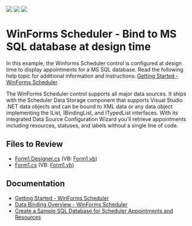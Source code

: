 <!-- default badges list -->
![](https://img.shields.io/endpoint?url=https://codecentral.devexpress.com/api/v1/VersionRange/128636497/15.2.4%2B)
[![](https://img.shields.io/badge/Open_in_DevExpress_Support_Center-FF7200?style=flat-square&logo=DevExpress&logoColor=white)](https://supportcenter.devexpress.com/ticket/details/T341685)
[![](https://img.shields.io/badge/📖_How_to_use_DevExpress_Examples-e9f6fc?style=flat-square)](https://docs.devexpress.com/GeneralInformation/403183)
<!-- default badges end -->

# WinForms Scheduler - Bind to MS SQL database at design time

In this example, the Winforms Scheduler control is configured at design time to display appointments for a MS SQL database. Read the following help topic for additional information and instructions: [Getting Started - WinForms Scheduler](https://docs.devexpress.com/WindowsForms/2949/controls-and-libraries/scheduler/getting-started).

The WinForms Scheduler control supports all major data sources. It ships with the Scheduler Data Storage component that supports Visual Studio .NET data objects and can be bound to XML data or any data object implementing the IList, IBindingList, and ITypedList interfaces. With its integrated Data Source Configuration Wizard you'll retrieve appointments including resources, statuses, and labels without a single line of code.


## Files to Review

* [Form1.Designer.cs](./CS/SchedulerDbExample/Form1.Designer.cs) (VB: [Form1.vb](./VB/SchedulerDbExample/Form1.Designer.vb))
* [Form1.cs](./CS/SchedulerDbExample/Form1.cs) (VB: [Form1.vb](./VB/SchedulerDbExample/Form1.vb))


## Documentation

* [Getting Started - WinForms Scheduler](https://docs.devexpress.com/WindowsForms/2949/controls-and-libraries/scheduler/getting-started)
* [Data Binding Overview - WinForms Scheduler](https://docs.devexpress.com/WindowsForms/8386/controls-and-libraries/scheduler/data-binding)
* [Create a Sample SQL Database for Scheduler Appointments and Resources](https://docs.devexpress.com/WindowsForms/9605/controls-and-libraries/scheduler/data-binding/data-sources/microsoft-sql-server)
